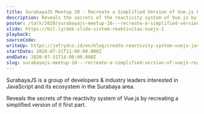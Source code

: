 ```yaml
---
title: SurabayaJS Meetup 10 - Recreate a Simplified Version of Vue.js Reactivity
description: Reveals the secrets of the reactivity system of Vue.js by recreating a simplified version of it first part.
poster: /talk/2020/surabayajs-meetup-10---recreate-a-simplified-version-of-vuejs-reactivity.jpg
slide: https://bit.ly/dek-slide-sistem-reaktivitas-vuejs-1
playback: 
sourceCode: 
writeUp: https://jefrydco.id/en/blog/create-reactivity-system-vuejs-javascript-part-1
startDate: 2020-07-31T11:00:00.000Z
endDate: 2020-07-31T14:00:00.000Z
slug: surabayajs-meetup-10---recreate-a-simplified-version-of-vuejs-reactivity
---
```


SurabayaJS is a group of developers & industry leaders interested in JavaScript and its ecosystem in the Surabaya area.

Reveals the secrets of the reactivity system of Vue.js by recreating a simplified version of it first part.
